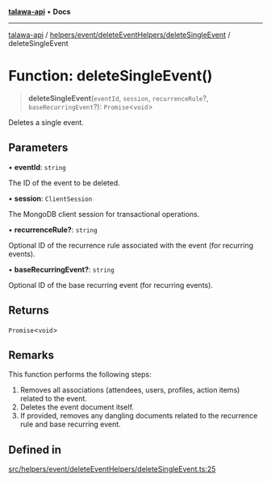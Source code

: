 [**talawa-api**](../../../../../README.md) • **Docs**

***

[talawa-api](../../../../../modules.md) / [helpers/event/deleteEventHelpers/deleteSingleEvent](../README.md) / deleteSingleEvent

# Function: deleteSingleEvent()

> **deleteSingleEvent**(`eventId`, `session`, `recurrenceRule`?, `baseRecurringEvent`?): `Promise`\<`void`\>

Deletes a single event.

## Parameters

• **eventId**: `string`

The ID of the event to be deleted.

• **session**: `ClientSession`

The MongoDB client session for transactional operations.

• **recurrenceRule?**: `string`

Optional ID of the recurrence rule associated with the event (for recurring events).

• **baseRecurringEvent?**: `string`

Optional ID of the base recurring event (for recurring events).

## Returns

`Promise`\<`void`\>

## Remarks

This function performs the following steps:
1. Removes all associations (attendees, users, profiles, action items) related to the event.
2. Deletes the event document itself.
3. If provided, removes any dangling documents related to the recurrence rule and base recurring event.

## Defined in

[src/helpers/event/deleteEventHelpers/deleteSingleEvent.ts:25](https://github.com/PalisadoesFoundation/talawa-api/blob/6712e9940a5702665afc506fa9f6e9d7e1dc7991/src/helpers/event/deleteEventHelpers/deleteSingleEvent.ts#L25)
